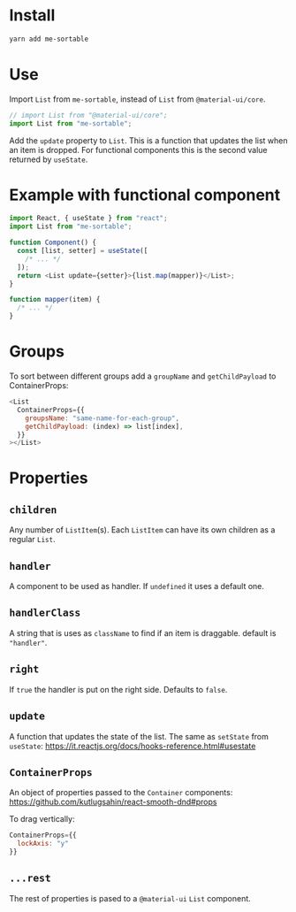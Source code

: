 # Install

```sh
yarn add me-sortable
```

# Use

Import `List` from `me-sortable`, instead of `List` from `@material-ui/core`.

```js
// import List from "@material-ui/core";
import List from "me-sortable";
```

Add the `update` property to `List`. This is a function that updates the list when an item is dropped. For functional components this is the second value returned by `useState`.

# Example with functional component

```js
import React, { useState } from "react";
import List from "me-sortable";

function Component() {
  const [list, setter] = useState([
    /* ... */
  ]);
  return <List update={setter}>{list.map(mapper)}</List>;
}

function mapper(item) {
  /* ... */
}
```

# Groups

To sort between different groups add a `groupName` and `getChildPayload` to ContainerProps:

```js
<List
  ContainerProps={{
    groupsName: "same-name-for-each-group",
    getChildPayload: (index) => list[index],
  }}
></List>
```

# Properties

## `children`

Any number of `ListItem`(s). Each `ListItem` can have its own children as a regular `List`.

## `handler`

A component to be used as handler. If `undefined` it uses a default one.

## `handlerClass`

A string that is uses as `className` to find if an item is draggable. default is `"handler"`.

## `right`

If `true` the handler is put on the right side. Defaults to `false`.

## `update`

A function that updates the state of the list. The same as `setState` from `useState`: https://it.reactjs.org/docs/hooks-reference.html#usestate

## `ContainerProps`

An object of properties passed to the `Container` components: https://github.com/kutlugsahin/react-smooth-dnd#props

To drag vertically:

```js
ContainerProps={{
  lockAxis: "y"
}}
```

## `...rest`

The rest of properties is pased to a `@material-ui` `List` component.

